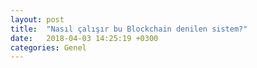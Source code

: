 ```yaml
---
layout: post
title:  "Nasıl çalışır bu Blockchain denilen sistem?"
date:   2018-04-03 14:25:19 +0300
categories: Genel
---
```


